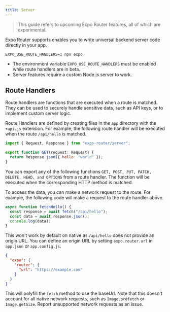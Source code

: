 ```yaml
---
title: Server
---
```


> This guide refers to upcoming Expo Router features, all of which are experimental.

Expo Router supports enables you to write universal backend server code directly in your app.

```
EXPO_USE_ROUTE_HANDLERS=1 npx expo
```

- The environment variable `EXPO_USE_ROUTE_HANDLERS` must be enabled while route handlers are in beta.
- Server features require a custom Node.js server to work.

## Route Handlers

Route handlers are functions that are executed when a route is matched. They can be used to securely handle sensitive data, such as API keys, or to implement custom server logic.

Route Handlers are defined by creating files in the `app` directory with the `+api.js` extension. For example, the following route handler will be executed when the route `/api/hello` is matched.

```js title=app/api/hello+api.ts
import { Request, Response } from "expo-router/server";

export function GET(request: Request) {
  return Response.json({ hello: "world" });
}
```

You can export any of the following functions `GET, POST, PUT, PATCH, DELETE, HEAD, and OPTIONS` from a route handler. The function will be executed when the corresponding HTTP method is matched.

To access the data, you can make a network request to the route. For example, the following code will make a request to the route handler above.

```js
async function fetchHello() {
  const response = await fetch("/api/hello");
  const data = await response.json();
  console.log(data);
}
```

This won't work by default on native as `/api/hello` does not provide an origin URL. You can define an origin URL by setting `expo.router.url` in `app.json` or `app.config.js`.

```json
{
  "expo": {
    "router": {
      "url": "https://example.com"
    }
  }
}
```

This will polyfill the `fetch` method to use the baseUrl. Note that this doesn't account for all native network requests, such as `Image.prefetch` or `Image.getSize`. Report unsupported network requests as an issue.
